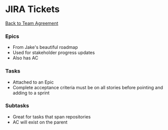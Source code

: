 JIRA Tickets
=================
[Back to Team Agreement](README.md)

### Epics

- From Jake's beautiful roadmap
- Used for stakeholder progress updates
- Also has AC

### Tasks

- Attached to an Epic
- Complete acceptance criteria must be on all stories before pointing and adding to a sprint

### Subtasks

- Great for tasks that span repositories
- AC will exist on the parent
